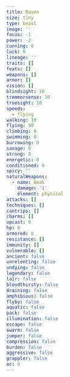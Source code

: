 ```yaml
---
title: Raven
size: tiny
type: beast
image: ''
focus: -1
power: -2
cunning: 0
luck: 0
lineage: ''
traits: []
feats: []
weapons: []
armor: []
vision: []
blindsight: 10
tremmorsense: 10
truesight: 10
speeds:
  - flying
walking: 10
flying: 50
climbing: 0
swimming: 0
burrowing: 0
savage: 0
strong: 0
energetic: 0
conditioned: 0
spicy: ''
naturalWeapons:
  - name: Beak
    damage: '1'
    element: physical
attacks: []
techniques: []
cantrips: []
charms: []
upcast: 0
hp: 0
armored: 0
resistance: []
immunity: []
vulnerable: []
ancient: false
unrelenting: false
undying: false
legendary: false
lair: false
bloodthirsty: false
draining: false
amphibious: false
flyby: false
aquatic: false
pack: false
illumination: false
escape: false
swarm: false
jumper: false
compression: false
burden: false
aggressive: false
grappler: false
ac: 0
---
```


